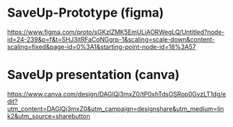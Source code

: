 # SaveUp-Prototype (figma)
https://www.figma.com/proto/sGKzlZMK5EmULiAORWegLQ/Untitled?node-id=24-239&p=f&t=SHJ3jtRFaCqNGgrp-1&scaling=scale-down&content-scaling=fixed&page-id=0%3A1&starting-point-node-id=18%3A57

# SaveUp presentation (canva)
https://www.canva.com/design/DAGlQj3mxZ0/tP0xhTdsOSRop0GvzLT1dg/edit?utm_content=DAGlQj3mxZ0&utm_campaign=designshare&utm_medium=link2&utm_source=sharebutton
